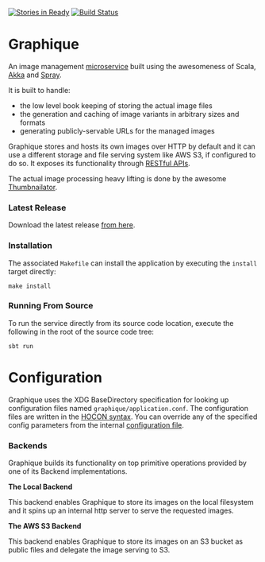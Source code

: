[![Stories in Ready](https://badge.waffle.io/amrhassan/graphique.png?label=ready&title=Ready)](https://waffle.io/amrhassan/graphique)
[![Build Status](https://travis-ci.org/amrhassan/graphique.svg)](https://travis-ci.org/amrhassan/graphique)

# Graphique #

An image management [microservice](http://microservices.io/patterns/microservices.html) built using the awesomeness of Scala, [Akka](http://akka.io/) and [Spray](http://spray.io/).

It is built to handle:
* the low level book keeping of storing the actual image files
* the generation and caching of image variants in arbitrary sizes and formats
* generating publicly-servable URLs for the managed images

Graphique stores and hosts its own images over HTTP by default and it can use a different storage and file serving system like AWS S3, if configured to do so. It exposes its functionality through [RESTful APIs](https://github.com/amrhassan/graphique/wiki/API-Documentation).

The actual image processing heavy lifting is done by the awesome [Thumbnailator](https://code.google.com/p/thumbnailator/).

### Latest Release ###
Download the latest release [from here](https://github.com/amrhassan/graphique/releases/latest).

### Installation ###
The associated `Makefile` can install the application by executing the `install` target directly:
```
make install
```

### Running From Source ###
To run the service directly from its source code location, execute the following in the root of the source code tree:
```
sbt run
```

Configuration
=============
Graphique uses the XDG BaseDirectory specification for looking up configuration files named `graphique/application.conf`. The configuration files are written in the [HOCON syntax](https://github.com/typesafehub/config/blob/master/HOCON.md). You can override any of the specified config parameters from the internal [configuration file](/src/main/resources/application.conf).

### Backends ###
Graphique builds its functionality on top primitive operations provided by one of its Backend implementations. 

**The Local Backend**

This backend enables Graphique to store its images on the local filesystem and it 
spins up an internal http server to serve the requested images.

**The AWS S3 Backend**

This backend enables Graphique to store its images on an S3 bucket as public files and delegate the image serving
to S3.
